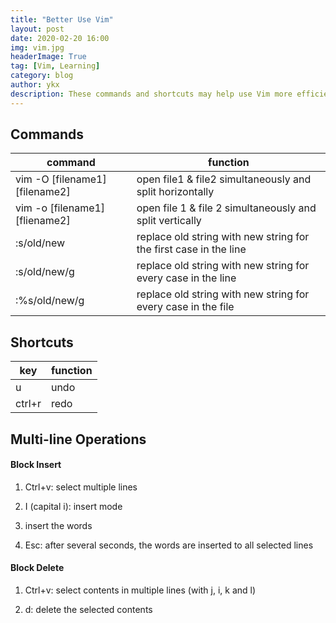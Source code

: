 ```yaml
---
title: "Better Use Vim"
layout: post
date: 2020-02-20 16:00
img: vim.jpg
headerImage: True
tag: [Vim, Learning]
category: blog
author: ykx
description: These commands and shortcuts may help use Vim more efficiently.
---
```




## Commands

| command                        | function                                                     |
| ------------------------------ | ------------------------------------------------------------ |
| vim -O [filename1] [filename2] | open file1 & file2 simultaneously and split horizontally     |
| vim -o [filename1] [fliename2] | open file 1 & file 2 simultaneously and split vertically     |
| :s/old/new                     | replace old string with new string for the first case in the line |
| :s/old/new/g                   | replace old string with new string for every case in the line |
| :%s/old/new/g                  | replace old string with new string for every case in the file |



## Shortcuts

| key    | function |
| ------ | -------- |
| u      | undo     |
| ctrl+r | redo     |



## Multi-line Operations

#### Block Insert

1. Ctrl+v: select multiple lines 

2. I (capital i): insert mode

3. insert the words

4. Esc: after several seconds, the words are inserted to all selected lines

#### Block Delete

1. Ctrl+v: select contents in multiple lines (with j, i, k and l)

2. d: delete the selected contents